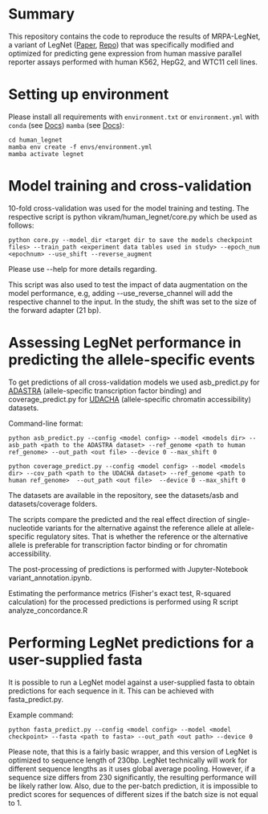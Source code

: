 # Summary

This repository contains the code to reproduce the results of MRPA-LegNet, a variant of LegNet ([Paper](https://doi.org/10.1093/bioinformatics/btad457),
[Repo](https://github.com/autosome-ru/LegNet/)) that was specifically modified and optimized for predicting gene expression from human massive parallel reporter assays 
performed with human K562, HepG2, and WTC11 cell lines.

# Setting up environment
Please install all requirements with `environment.txt` or `environment.yml` with `conda` (see [Docs](https://conda.io/projects/conda/en/latest/user-guide/install/index.html)) `mamba` (see [Docs](https://mamba.readthedocs.io/en/latest/mamba-installation.html)):
```
cd human_legnet
mamba env create -f envs/environment.yml 
mamba activate legnet
```

# Model training and cross-validation

10-fold cross-validation was used for the model training and testing. The respective script is python vikram/human_legnet/core.py which be used as follows:

```
python core.py --model_dir <target dir to save the models checkpoint files> --train_path <experiment data tables used in study> --epoch_num <epochnum> --use_shift --reverse_augment
```

Please use --help for more details regarding.

This script was also used to test the impact of data augmentation on the model performance, e.g, adding --use_reverse_channel will add the respective channel to the input. In the study, the shift was set to the size of the forward adapter (21 bp).

# Assessing LegNet performance in predicting the allele-specific events

To get predictions of all cross-validation models we used asb_predict.py for [ADASTRA](https://adastra.autosome.org) (allele-specific transcription factor binding) and coverage_predict.py for [UDACHA](https://udacha.autosome.org) (allele-specific chromatin accessibility) datasets.

Command-line format:
```
python asb_predict.py --config <model config> --model <models dir> --asb_path <path to the ADASTRA dataset> --ref_genome <path to human ref_genome> --out_path <out file> --device 0 --max_shift 0
```
```
python coverage_predict.py --config <model config> --model <models dir> --cov_path <path to the UDACHA dataset> --ref_genome <path to human ref_genome>  --out_path <out file>  --device 0 --max_shift 0
```
The datasets are available in the repository, see the datasets/asb and datasets/coverage folders.

The scripts compare the predicted and the real effect direction of single-nucleotide variants for the alternative against the reference allele at allele-specific regulatory sites. That is whether the reference or the alternative allele is preferable for transcription factor binding or for chromatin accessibility. 

The post-processing of predictions is performed with Jupyter-Notebook variant_annotation.ipynb.

Estimating the performance metrics (Fisher's exact test, R-squared calculation) for the processed predictions is performed using R script analyze_concordance.R

# Performing LegNet predictions for a user-supplied fasta

It is possible to run a LegNet model against a user-supplied fasta to obtain predictions for each sequence in it. This can be achieved with fasta_predict.py.

Example command:
```
python fasta_predict.py --config <model config> --model <model checkpoint> --fasta <path to fasta> --out_path <out path> --device 0 
```

Please note, that this is a fairly basic wrapper, and this version of LegNet is optimized to sequence length of 230bp.
LegNet technically will work for different sequence lengths as it uses global average pooling. 
However, if a sequence size  differs from 230 significantly, the resulting performance will be likely rather low. 
Also, due to the per-batch prediction, it is impossible to predict scores for sequences of different sizes if the batch size is not equal to 1.

